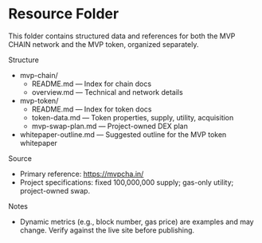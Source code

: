 # Resource Folder

This folder contains structured data and references for both the MVP CHAIN network and the MVP token, organized separately.

Structure
- mvp-chain/
  - README.md — Index for chain docs
  - overview.md — Technical and network details
- mvp-token/
  - README.md — Index for token docs
  - token-data.md — Token properties, supply, utility, acquisition
  - mvp-swap-plan.md — Project-owned DEX plan
- whitepaper-outline.md — Suggested outline for the MVP token whitepaper

Source
- Primary reference: https://mvpcha.in/
- Project specifications: fixed 100,000,000 supply; gas-only utility; project-owned swap.

Notes
- Dynamic metrics (e.g., block number, gas price) are examples and may change. Verify against the live site before publishing.